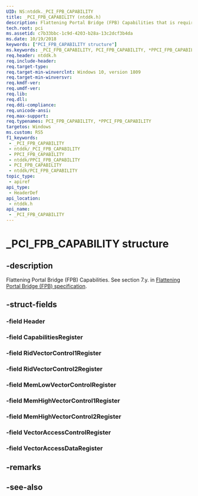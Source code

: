 ```yaml
---
UID: NS:ntddk._PCI_FPB_CAPABILITY
title: _PCI_FPB_CAPABILITY (ntddk.h)
description: Flattening Portal Bridge (FPB) Capabilities that is required for any bridge Function that implements FPB. See section 7.y.
tech.root: pci
ms.assetid: c7b33bbc-1c9d-4203-b28a-13c2dcf3b4da
ms.date: 10/19/2018
keywords: ["PCI_FPB_CAPABILITY structure"]
ms.keywords: _PCI_FPB_CAPABILITY, PCI_FPB_CAPABILITY, *PPCI_FPB_CAPABILITY,
req.header: ntddk.h
req.include-header: 
req.target-type: 
req.target-min-winverclnt: Windows 10, version 1809
req.target-min-winversvr: 
req.kmdf-ver: 
req.umdf-ver: 
req.lib: 
req.dll: 
req.ddi-compliance: 
req.unicode-ansi: 
req.max-support: 
req.typenames: PCI_FPB_CAPABILITY, *PPCI_FPB_CAPABILITY
targetos: Windows
ms.custom: RS5
f1_keywords:
 - _PCI_FPB_CAPABILITY
 - ntddk/_PCI_FPB_CAPABILITY
 - PPCI_FPB_CAPABILITY
 - ntddk/PPCI_FPB_CAPABILITY
 - PCI_FPB_CAPABILITY
 - ntddk/PCI_FPB_CAPABILITY
topic_type:
 - apiref
api_type:
 - HeaderDef
api_location:
 - ntddk.h
api_name:
 - _PCI_FPB_CAPABILITY
---
```


# _PCI_FPB_CAPABILITY structure


## -description

Flattening Portal Bridge (FPB) Capabilities. See section 7.y. in [Flattening Portal Bridge (FPB) specification](https://pcisig.com).

## -struct-fields

### -field Header

### -field CapabilitiesRegister

### -field RidVectorControl1Register

### -field RidVectorControl2Register

### -field MemLowVectorControlRegister

### -field MemHighVectorControl1Register

### -field MemHighVectorControl2Register

### -field VectorAccessControlRegister

### -field VectorAccessDataRegister

## -remarks

## -see-also

